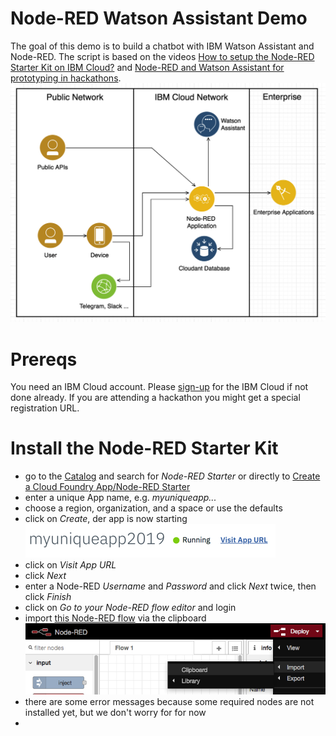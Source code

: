 # Node-RED Watson Assistant Demo
The goal of this demo is to build a chatbot with IBM Watson Assistant and Node-RED. The script is based on the videos [How to setup the Node-RED Starter Kit on IBM Cloud?](https://www.youtube.com/watch?v=Tk0sHowF3I0) and [Node-RED and Watson Assistant for prototyping in hackathons](https://www.youtube.com/watch?v=SFXUxc4JvFY).
![image](architecture.jpg)
# Prereqs
You need an IBM Cloud account. Please [sign-up](https://cloud.ibm.com/) for the IBM Cloud if not done already. If you are attending a hackathon you might get a special registration URL.

# Install the Node-RED Starter Kit
- go to the [Catalog](https://cloud.ibm.com/catalog) and search for _Node-RED Starter_ or directly to [Create a Cloud Foundry App/Node-RED Starter](https://cloud.ibm.com/catalog/starters/node-red-starter)
- enter a unique App name, e.g. *myuniqueapp...*
- choose a region, organization, and a space or use the defaults
- click on *Create*, der app is now starting
 ![Node-RED runnung](noderedrunning.jpg)
- click on *Visit App URL*
- click *Next*
- enter a Node-RED *Username* and *Password* and click *Next* twice, then click *Finish*
- click on *Go to your Node-RED flow editor* and login
- import [this Node-RED flow](https://raw.githubusercontent.com/gitjps/hackathons_and_node-red/master/node-red-flows/node-flows-hackathon-hacknext-2019.json) via the clipboard 
![Node-RED import](importnoderedflow.jpg)
- there are some error messages because some required nodes are not installed yet, but we don't worry for for now
- 